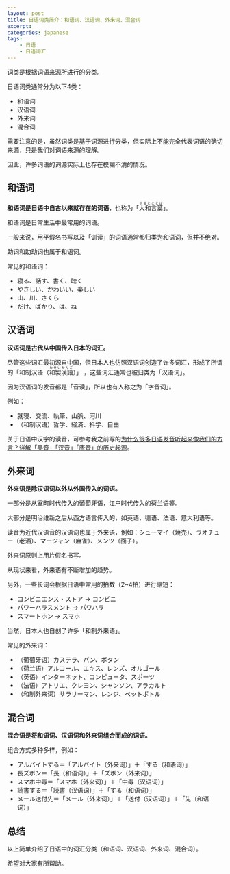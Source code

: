 ```yaml
---
layout: post
title: 日语词类简介：和语词、汉语词、外来词、混合词
excerpt: 
categories: japanese
tags:
    - 日语
    - 日语词汇
---
```


词类是根据词语来源所进行的分类。

日语词类通常分为以下4类：

* 和语词
* 汉语词
* 外来词
* 混合词

需要注意的是，虽然词类是基于词源进行分类，但实际上不能完全代表词语的确切来源，只是我们对词语来源的理解。

因此，许多词语的词源实际上也存在模糊不清的情况。

## 和语词

**和语词是日语中自古以来就存在的词语**，也称为「<ruby>大和言葉<rt>やまとことば</rt></ruby>」。

和语词是日常生活中最常用的词语。

一般来说，用平假名书写以及「训读」的词语通常都归类为和语词，但并不绝对。

助词和助动词也属于和语词。

常见的和语词：

* 寝る、話す、書く、聴く
* やさしい、かわいい、楽しい
* 山、川、さくら
* だけ、ばかり、は、ね

## 汉语词

**汉语词是古代从中国传入日本的词汇。**

尽管这些词汇最初源自中国，但日本人也仿照汉语词创造了许多词汇，形成了所谓的「和制汉语<span class='more'>（<ruby>和製漢語<rt>わせいかんご</rt></ruby>）</span>」 ，这些词汇通常也被归类为「汉语词」。

因为汉语词的发音都是「音读」，所以也有人称之为「字音词」。

例如：

* 就寝、交流、執筆、山脈、河川
* <span class='more'>（和制汉语）</span>哲学、経済、科学、自由

关于日语中汉字的读音，可参考我之前写的[为什么很多日语发音听起来像我们的方言？详解「吴音」「汉音」「唐音」的历史起源](https：//mp.weixin.qq.com/s/oNHNVPi60_kbXEMgf5EQ5A)。

## 外来词

**外来语是除汉语词以外从外国传入的词语。**

一部分是从室町时代传入的葡萄牙语，江户时代传入的荷兰语等。

大部分是明治维新之后从西方语言传入的，如英语、德语、法语、意大利语等。

读音为近代汉语音的汉语词也属于外来语，例如：シューマイ<span class='more'>（焼売）</span>、ラオチュー<span class='more'>（老酒）</span>、マージャン<span class='more'>（麻雀）</span>、メンツ<span class='more'>（面子）</span>。

外来词原则上用片假名书写。

从现状来看，外来语有不断增加的趋势。

另外，一些长词会根据日语中常用的拍数<span class='more'>（2~4拍）</span>进行缩短：

* コンビニエンス・ストア → コンビニ
* パワーハラスメント → パワハラ
* スマートホン → スマホ

当然，日本人也自创了许多「和制外来语」。

常见的外来词：

* <span class='more'>（葡萄牙语）</span>カステラ、パン、ボタン
* <span class='more'>（荷兰语）</span>アルコール、エキス、レンズ、オルゴール
* <span class='more'>（英语）</span>インターネット、コンピュータ、スポーツ
* <span class='more'>（法语）</span>アトリエ、クレヨン、シャンソン、アラカルト
* <span class='more'>（和制外来词）</span>サラリーマン、レンジ、ペットボトル

## 混合词

**混合语是将和语词、汉语词和外来词组合而成的词语。**

组合方式多种多样，例如：

* アルバイトする＝「アルバイト<span class='more'>（外来词）</span>」＋「する<span class='more'>（和语词）</span>」
* 長ズボン＝「長<span class='more'>（和语词）</span>」＋「ズボン<span class='more'>（外来词）</span>」
* スマホ中毒＝「スマホ<span class='more'>（外来词）</span>」＋「中毒<span class='more'>（汉语词）</span>」
* 読書する＝「読書<span class='more'>（汉语词）</span>」＋「する<span class='more'>（和语词）</span>」
* メール送付先＝「メール<span class='more'>（外来词）</span>」＋「送付<span class='more'>（汉语词）</span>」＋「先<span class='more'>（和语词）</span>」

## 总结

以上简单介绍了日语中的词汇分类<span class='more'>（和语词、汉语词、外来词、混合词）</span>。

希望对大家有所帮助。
